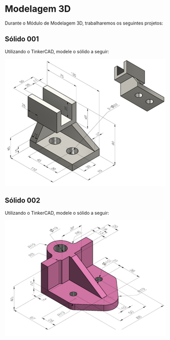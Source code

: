 <!--
IA, APOIO VOCAL, SGI, AMBIENTACAO
-->

# Modelagem 3D

Durante o Módulo de Modelagem 3D, trabalharemos os seguintes projetos: 

## Sólido 001 

Utilizando o TinkerCAD, modele o sólido a seguir: 

<img src="/img/CAD_3D_001.png" alt="Modelo 3D">

## Sólido 002

Utilizando o TinkerCAD, modele o sólido a seguir: 

<img src="/img/CAD_3D_002.png" alt="Modelo 3D">
